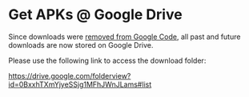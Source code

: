 # Get APKs @ Google Drive #

Since downloads were [removed from Google Code](http://google-opensource.blogspot.com.au/2013/05/a-change-to-google-code-download-service.html), all past and future downloads are now stored on Google Drive.

Please use the following link to access the download folder:

https://drive.google.com/folderview?id=0BxxhTXmYjyeSSjg1MFhJWnJLams#list